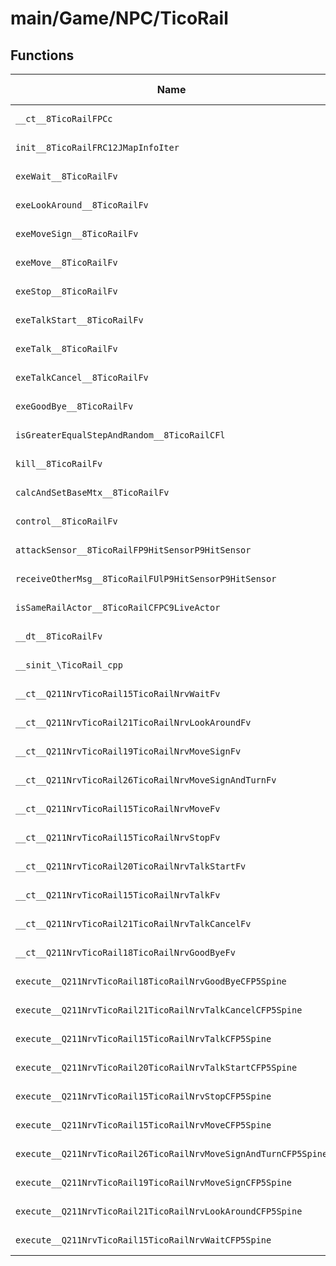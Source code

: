 # main/Game/NPC/TicoRail

## Functions

| Name | Address | Match % |
|------|---------|---------|
| `__ct__8TicoRailFPCc` | `0x80292314` | :x: (0.0%) |
| `init__8TicoRailFRC12JMapInfoIter` | `0x80292370` | :x: (0.0%) |
| `exeWait__8TicoRailFv` | `0x80292514` | :x: (0.0%) |
| `exeLookAround__8TicoRailFv` | `0x8029257C` | :x: (0.0%) |
| `exeMoveSign__8TicoRailFv` | `0x80292688` | :x: (0.0%) |
| `exeMove__8TicoRailFv` | `0x80292780` | :x: (0.0%) |
| `exeStop__8TicoRailFv` | `0x80292818` | :x: (0.0%) |
| `exeTalkStart__8TicoRailFv` | `0x802928A8` | :x: (0.0%) |
| `exeTalk__8TicoRailFv` | `0x802929D4` | :x: (0.0%) |
| `exeTalkCancel__8TicoRailFv` | `0x80292AA4` | :x: (0.0%) |
| `exeGoodBye__8TicoRailFv` | `0x80292B28` | :x: (0.0%) |
| `isGreaterEqualStepAndRandom__8TicoRailCFl` | `0x80292BD4` | :x: (0.0%) |
| `kill__8TicoRailFv` | `0x80292C54` | :x: (0.0%) |
| `calcAndSetBaseMtx__8TicoRailFv` | `0x80292C88` | :x: (0.0%) |
| `control__8TicoRailFv` | `0x80292CD0` | :x: (0.0%) |
| `attackSensor__8TicoRailFP9HitSensorP9HitSensor` | `0x80292CD8` | :x: (0.0%) |
| `receiveOtherMsg__8TicoRailFUlP9HitSensorP9HitSensor` | `0x80292E08` | :x: (0.0%) |
| `isSameRailActor__8TicoRailCFPC9LiveActor` | `0x80292F28` | :x: (0.0%) |
| `__dt__8TicoRailFv` | `0x80292FC8` | :x: (0.0%) |
| `__sinit_\TicoRail_cpp` | `0x80293024` | :x: (0.0%) |
| `__ct__Q211NrvTicoRail15TicoRailNrvWaitFv` | `0x80293090` | :x: (0.0%) |
| `__ct__Q211NrvTicoRail21TicoRailNrvLookAroundFv` | `0x802930A0` | :x: (0.0%) |
| `__ct__Q211NrvTicoRail19TicoRailNrvMoveSignFv` | `0x802930B0` | :x: (0.0%) |
| `__ct__Q211NrvTicoRail26TicoRailNrvMoveSignAndTurnFv` | `0x802930C0` | :x: (0.0%) |
| `__ct__Q211NrvTicoRail15TicoRailNrvMoveFv` | `0x802930D0` | :x: (0.0%) |
| `__ct__Q211NrvTicoRail15TicoRailNrvStopFv` | `0x802930E0` | :x: (0.0%) |
| `__ct__Q211NrvTicoRail20TicoRailNrvTalkStartFv` | `0x802930F0` | :x: (0.0%) |
| `__ct__Q211NrvTicoRail15TicoRailNrvTalkFv` | `0x80293100` | :x: (0.0%) |
| `__ct__Q211NrvTicoRail21TicoRailNrvTalkCancelFv` | `0x80293110` | :x: (0.0%) |
| `__ct__Q211NrvTicoRail18TicoRailNrvGoodByeFv` | `0x80293120` | :x: (0.0%) |
| `execute__Q211NrvTicoRail18TicoRailNrvGoodByeCFP5Spine` | `0x80293130` | :x: (0.0%) |
| `execute__Q211NrvTicoRail21TicoRailNrvTalkCancelCFP5Spine` | `0x80293138` | :x: (0.0%) |
| `execute__Q211NrvTicoRail15TicoRailNrvTalkCFP5Spine` | `0x80293140` | :x: (0.0%) |
| `execute__Q211NrvTicoRail20TicoRailNrvTalkStartCFP5Spine` | `0x80293148` | :x: (0.0%) |
| `execute__Q211NrvTicoRail15TicoRailNrvStopCFP5Spine` | `0x80293150` | :x: (0.0%) |
| `execute__Q211NrvTicoRail15TicoRailNrvMoveCFP5Spine` | `0x80293158` | :x: (0.0%) |
| `execute__Q211NrvTicoRail26TicoRailNrvMoveSignAndTurnCFP5Spine` | `0x80293160` | :x: (0.0%) |
| `execute__Q211NrvTicoRail19TicoRailNrvMoveSignCFP5Spine` | `0x80293168` | :x: (0.0%) |
| `execute__Q211NrvTicoRail21TicoRailNrvLookAroundCFP5Spine` | `0x80293170` | :x: (0.0%) |
| `execute__Q211NrvTicoRail15TicoRailNrvWaitCFP5Spine` | `0x80293178` | :x: (0.0%) |